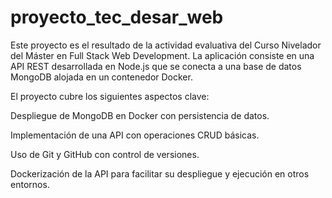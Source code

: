 # proyecto_tec_desar_web
Este proyecto es el resultado de la actividad evaluativa del Curso Nivelador del Máster en Full Stack Web Development. La aplicación consiste en una API REST desarrollada en Node.js que se conecta a una base de datos MongoDB alojada en un contenedor Docker.

El proyecto cubre los siguientes aspectos clave:

Despliegue de MongoDB en Docker con persistencia de datos.

Implementación de una API con operaciones CRUD básicas.

Uso de Git y GitHub con control de versiones.

Dockerización de la API para facilitar su despliegue y ejecución en otros entornos.